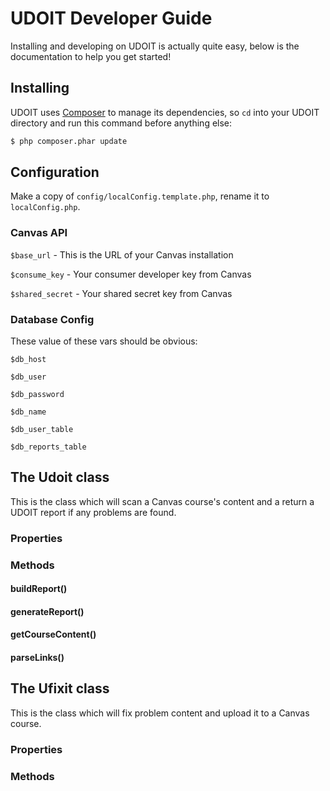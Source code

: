 # UDOIT Developer Guide

Installing and developing on UDOIT is actually quite easy, below is the documentation to help you get started!

## Installing
UDOIT uses [Composer](https://getcomposer.org/) to manage its dependencies, so `cd` into your UDOIT directory and run this command before anything else:

``` bash
$ php composer.phar update
```

## Configuration
Make a copy of `config/localConfig.template.php`, rename it to `localConfig.php`.

### Canvas API

`$base_url` - This is the URL of your Canvas installation

`$consume_key` - Your consumer developer key from Canvas

`$shared_secret` - Your shared secret key from Canvas

### Database Config
These value of these vars should be obvious:

`$db_host`

`$db_user`

`$db_password`

`$db_name`

`$db_user_table`

`$db_reports_table`

## The Udoit class
This is the class which will scan a Canvas course's content and a return a UDOIT report if any problems are found.

### Properties

### Methods

#### buildReport()
#### generateReport()
#### getCourseContent()
#### parseLinks()

## The Ufixit class
This is the class which will fix problem content and upload it to a Canvas course.

### Properties

### Methods